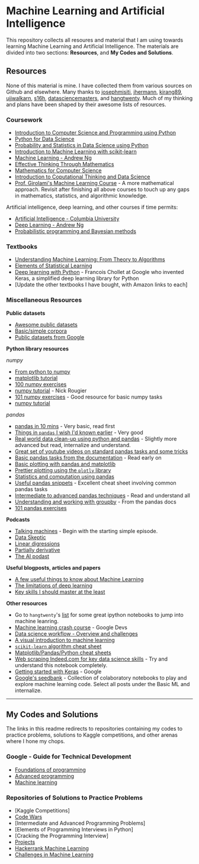 # Machine Learning and Artificial Intelligence
This repository collects all resoures and material that I am using towards learning Machine Learning and Artificial Intelligence. The materials are divided into two sections: **Resources**, and **My Codes and Solutions**.  

## Resources
None of this material is mine. I have collected them from various sources on Github and elsewhere. Many thanks to [josephmisiti](https://github.com/josephmisiti/awesome-machine-learning), [jhermann](https://github.com/jhermann/awesome-python-talks), [kirang89](https://github.com/kirang89/pycrumbs), [ujjwalkarn](https://github.com/ujjwalkarn/Machine-Learning-Tutorials), [s16h](https://github.com/s16h/py-must-watch), [datasciencemasters](https://github.com/datasciencemasters/go), and [hangtwenty](https://github.com/hangtwenty/dive-into-machine-learning). Much of my thinking and plans have been shaped by their awesome lists of resources. 

### Coursework
* [Introduction to Computer Science and Programming using Python](https://www.edx.org/course/introduction-to-computer-science-and-programming-using-python)
* [Python for Data Science](https://www.edx.org/course/python-data-science-uc-san-diegox-dse200x)
* [Probability and Statistics in Data Science using Python](https://www.edx.org/course/statistics-and-probability-in-data-science-using-python)
* [Introduction to Machine Learning with scikit-learn](http://blog.kaggle.com/2015/04/08/new-video-series-introduction-to-machine-learning-with-scikit-learn/)
* [Machine Learning - Andrew Ng](https://www.coursera.org/learn/machine-learning)
* [Effective Thinking Through Mathematics](https://www.edx.org/course/effective-thinking-through-mathematics-utaustinx-ut-9-01x-0)
* [Mathematics for Computer Science](https://ocw.mit.edu/courses/electrical-engineering-and-computer-science/6-042j-mathematics-for-computer-science-fall-2010/index.htm)
* [Introduction to Coputational Thinking and Data Science](https://www.edx.org/course/introduction-computational-thinking-data-mitx-6-00-2x-6)
* [Prof. Girolami's Machine Learning Course](https://github.com/josephmisiti/machine-learning-module/blob/master/week1/lect_1.pdf) - A more mathematical approach. Revisit after finishing all above courses to touch up any gaps in mathematics, statistics, and algorithmic knowledge. 

Artificial intelligence, deep learning, and other courses if time permits:

* [Artificial Intelligence - Columbia University](https://www.edx.org/course/artificial-intelligence-ai-columbiax-csmm-101x-3)
* [Deep Learning - Andrew Ng](https://www.coursera.org/specializations/deep-learning)
* [Probabilistic programming and Bayesian methods](https://github.com/CamDavidsonPilon/Probabilistic-Programming-and-Bayesian-Methods-for-Hackers)

### Textbooks
* [Understanding Machine Learning: From Theory to Algorithms](http://www.cs.huji.ac.il/~shais/UnderstandingMachineLearning/)
* [Elements of Statistical Learning](https://web.stanford.edu/%7Ehastie/Papers/ESLII.pdf)
* [Deep learning with Python](https://www.manning.com/books/deep-learning-with-python?a_aid=keras&a_bid=76564dff) - Francois Chollet at Google who invented Keras, a simplified deep learning library for Python
* [Update the other textbooks I have bought, with Amazon links to each]

### Miscellaneous Resources

**Public datasets**
* [Awesome public datasets](https://github.com/awesomedata/awesome-public-datasets)
* [Basic/simple corpora](https://github.com/dariusk/corpora)
* [Public datasets from Google](https://opensource.google.com/projects/search?q=tag%3Adatasets)

**Python library resources**

_numpy_
* [From python to numpy](http://www.labri.fr/perso/nrougier/from-python-to-numpy/)
* [matplotlib tutorial](https://github.com/rougier/matplotlib-tutorial)
* [100 numpy exercises](https://github.com/rougier/numpy-100/blob/master/100_Numpy_exercises.md)
* [numpy tutorial](http://www.labri.fr/perso/nrougier/teaching/numpy/numpy.html) - Nick Rougier
* [101 numpy exercises](https://www.machinelearningplus.com/python/101-numpy-exercises-python/) - Good resource for basic numpy tasks
* [numpy tutorial](https://www.machinelearningplus.com/python/numpy-tutorial-python-part2/)

_pandas_
* [pandas in 10 mins](http://pandas.pydata.org/pandas-docs/stable/10min.html) - Very basic, read first
* [Things in `pandas` I wish I'd known earlier](http://nbviewer.jupyter.org/github/rasbt/python_reference/blob/master/tutorials/things_in_pandas.ipynb) - Very good
* [Real world data clean-up using python and pandas](https://trendct.org/2016/08/05/real-world-data-cleanup-with-python-and-pandas/) - Slightly more advanced but read, internalize and understand.
* [Great set of youtube videos on standard pandas tasks and some tricks](https://www.youtube.com/playlist?list=PL5-da3qGB5ICCsgW1MxlZ0Hq8LL5U3u9y)
* [Basic pandas tasks from the documentation](http://pandas.pydata.org/pandas-docs/stable/dsintro.html) - Read early on
* [Basic plotting with pandas and matplotlib](http://pandas.pydata.org/pandas-docs/version/0.15.0/visualization.html)
* [Prettier plotting using the `plotly` library](https://plot.ly/pandas/)
* [Statistics and computation using pandas](http://pandas.pydata.org/pandas-docs/stable/computation.html)
* [Useful pandas snippets](http://www.swegler.com/becky/blog/2014/08/06/useful-pandas-snippets/) - Excellent cheat sheet involving common pandas tasks
* [Intermediate to advanced pandas techniques](http://pandas.pydata.org/pandas-docs/stable/cookbook.html) - Read and understand all
* [Understanding and working with groupby](http://pandas.pydata.org/pandas-docs/stable/groupby.html) - From the pandas docs
* [101 pandas exercises](https://www.machinelearningplus.com/python/101-pandas-exercises-python/)

**Podcasts**
* [Talking machines](http://www.thetalkingmachines.com/) - Begin with the starting simple episode.
* [Data Skeptic](https://dataskeptic.com/podcast?limit=10&offset=0)
* [Linear digressions](http://lineardigressions.com/)
* [Partially derivative](http://partiallyderivative.com/)
* [The AI podast](https://blogs.nvidia.com/ai-podcast/)

**Useful blogposts, articles and papers**
* [A few useful things to know about Machine Learning](https://homes.cs.washington.edu/~pedrod/papers/cacm12.pdf)
* [The limitations of deep learning](https://blog.keras.io/the-limitations-of-deep-learning.html)
* [Key skills I should master at the least](https://www.kdnuggets.com/2018/06/5-data-science-projects-hired.html)

**Other resources**
* Go to `hangtwenty`'s [list](https://github.com/hangtwenty/dive-into-machine-learning) for some great ipython notebooks to jump into machine leanring.
* [Machine learning crash course](https://developers.google.com/machine-learning/crash-course/) - Google Devs
* [Data science workflow - Overview and challenges](https://cacm.acm.org/blogs/blog-cacm/169199-data-science-workflow-overview-and-challenges/fulltext)
* [A visual introduction to machine learning](http://www.r2d3.us/visual-intro-to-machine-learning-part-1/)
* [`scikit-learn` algorithm cheat sheet](http://scikit-learn.org/stable/tutorial/machine_learning_map/)
* [Matplotlib/Pandas/Python cheat sheets](https://drive.google.com/drive/folders/0ByIrJAE4KMTtaGhRcXkxNHhmY2M)
* [Web scraping Indeed.com for key data science skills](http://nbviewer.jupyter.org/github/jmsteinw/Notebooks/blob/master/IndeedJobs.ipynb) - Try and understand this notebook completely.
* [Getting started with Keras](https://towardsdatascience.com/getting-started-with-keras-e9fc04f7ea6a) - Google
* [Google's seedbank](https://tools.google.com/seedbank/) - Collection of colaboratory notebooks to play and explore machine learning code. Select all posts under the Basic ML and internalize. 
_________________________________________________________________
## My Codes and Solutions
The links in this readme redirects to repositories containing my codes to practice problems, solutions to Kaggle competitions, and other arenas where I hone my chops. 

### Google - Guide for Technical Development
* [Foundations of programming](https://techdevguide.withgoogle.com/paths/foundational/)
* [Advanced programming](https://techdevguide.withgoogle.com/paths/advanced/)
* [Machine learning](https://techdevguide.withgoogle.com/paths/machine-learning/)

### Repositories of Solutions to Practice Problems
* [Kaggle Competitions]
* [Code Wars](https://github.com/aditya-jaishankar/codewars-solutions)
* [Intermediate and Advanced Programming Problems]
* [Elements of Programming Interviews in Python]
* [Cracking the Programming Interview]
* [Projects](https://github.com/karan/Projects)
* [Hackerrank Machine Learning](https://www.hackerrank.com/domains/ai/machine-learning/page/1)
* [Challenges in Machine Learning](http://www.chalearn.org/)
